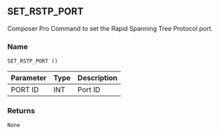 ## SET\_RSTP\_PORT

Composer Pro Command to set the Rapid Spanning Tree Protocol port.


### Name

`SET_RSTP_PORT ()`


| Parameter | Type | Description |
| --------- | ---- | ----------- |
| PORT ID   | INT  | Port ID     |


### Returns

`None`

